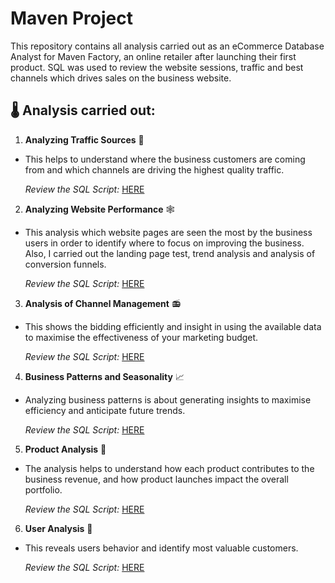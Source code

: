 # Maven Project
This repository contains all analysis carried out as an eCommerce Database Analyst for Maven Factory, an online retailer after launching their first product. SQL was used to review the website sessions, traffic and best channels which drives sales on the business website.

## :thermometer: Analysis carried out:

1. **Analyzing Traffic Sources** :vertical_traffic_light:
- This helps to understand where the business customers are coming from and which channels are driving the highest quality traffic.

  *Review the SQL Script:* [HERE](https://github.com/ifeoluwa-23/SQL_Maven_Analysis/blob/main/Analysis%20Script/Analysing%20website%20traffic%20sources.sql)

2. **Analyzing Website Performance** :spider_web:
- This analysis which website pages are seen the most by the business users  in order to identify where to focus on improving the business. Also, I carried out the landing page test, trend analysis and analysis of conversion funnels.

  *Review the SQL Script:* [HERE](https://github.com/ifeoluwa-23/SQL_Maven_Analysis/blob/main/Analysis%20Script/Analysing%20Website%20performance.sql)

3. **Analysis of Channel Management** :radio:
- This shows the bidding efficiently and insight in using the available data to maximise the effectiveness of your marketing budget.

  *Review the SQL Script:* [HERE](https://github.com/ifeoluwa-23/SQL_Maven_Analysis/blob/main/Analysis%20Script/Analysis%20for%20Channel%20Portfolios.sql)

4. **Business Patterns and Seasonality** :chart_with_upwards_trend:
- Analyzing business patterns is about generating insights to maximise efficiency and anticipate future trends.

  *Review the SQL Script:* [HERE](https://github.com/ifeoluwa-23/SQL_Maven_Analysis/blob/main/Analysis%20Script/Analysing%20Business%20Patterns%20and%20Seasonality.sql)

5. **Product Analysis** :taco:
- The analysis helps to understand how each product contributes to the business revenue, and how product launches impact the overall portfolio. 

  *Review the SQL Script:* [HERE](https://github.com/ifeoluwa-23/SQL_Maven_Analysis/blob/main/Analysis%20Script/Product%20Analysis.sql)

6. **User Analysis** :lotus_position:
- This reveals users behavior and identify most valuable customers.

  *Review the SQL Script:* [HERE](https://github.com/ifeoluwa-23/SQL_Maven_Analysis/blob/main/Analysis%20Script/User%20Analysis.sql)

